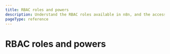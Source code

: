 ```yaml
---
title: RBAC roles and powers
description: Understand the RBAC roles available in n8n, and the access they have.
pageType: reference
---
```


# RBAC roles and powers


